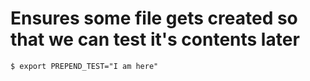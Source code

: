 # Ensures some file gets created so that we can test it's contents later

```scrut
$ export PREPEND_TEST="I am here"
```
